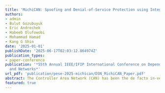 ```yaml
---
title: 'MichiCAN: Spoofing and Denial-of-Service Protection using Integrated CAN Controllers'
authors:
- admin
- Bulut Gozubuyuk
- Eric Andrechek
- Habeeb Olufowobi
- Mohammad Hamad
- Kang G Shin
date: '2025-01-01'
publishDate: '2025-06-17T02:03:12.864974Z'
publication_types:
- paper-conference
publication: '*55th Annual IEEE/IFIP International Conference on Dependable Systems
  and Networks*'
url_pdf: 'publication/pese-2025-michican/DSN_MichiCAN_Paper.pdf'
abstract: The Controller Area Network (CAN) has been the de facto in-vehicle network protocol since the 1980s, despite lacking essential security principles like authenticity, confidentiality, integrity, and availability. CAN is especially vulnerable to Denial-of-Service (DoS) attacks, threatening the availability of safety-critical functions. Existing countermeasures have seen limited adoption due to challenges in real-time detection, prevention, and high overhead on Electronic Control Units (ECUs). To address these issues, we propose MichiCAN, a distributed, backward-compatible, real-time defense against DoS and spoofing attacks. MichiCAN leverages integrated/on-chip CAN controllers in modern MCUs, enabling bit-level access to CAN messages. This allows MichiCAN to detect DoS attacks during the arbitration phase and neutralize them by bussing off the attacker ECU swiftly. Experiments on a CAN bus prototype and a real vehicle demonstrate MichiCAN’s effectiveness in enhancing automotive network security.
featured: true
---
```

